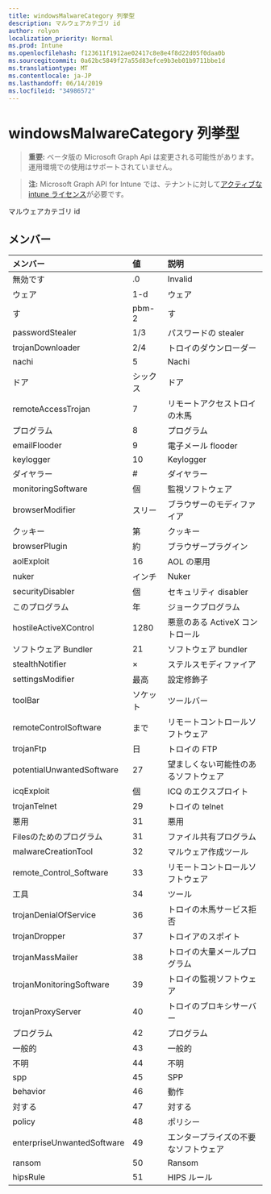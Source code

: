 ```yaml
---
title: windowsMalwareCategory 列挙型
description: マルウェアカテゴリ id
author: rolyon
localization_priority: Normal
ms.prod: Intune
ms.openlocfilehash: f123611f1912ae02417c8e8e4f8d22d05f0daa0b
ms.sourcegitcommit: 0a62bc5849f27a55d83efce9b3eb01b9711bbe1d
ms.translationtype: MT
ms.contentlocale: ja-JP
ms.lasthandoff: 06/14/2019
ms.locfileid: "34986572"
---
```

# <a name="windowsmalwarecategory-enum-type"></a>windowsMalwareCategory 列挙型

> **重要:** ベータ版の Microsoft Graph Api は変更される可能性があります。運用環境での使用はサポートされていません。

> **注:** Microsoft Graph API for Intune では、テナントに対して[アクティブな intune ライセンス](https://go.microsoft.com/fwlink/?linkid=839381)が必要です。

マルウェアカテゴリ id

## <a name="members"></a>メンバー
|メンバー|値|説明|
|:---|:---|:---|
|無効です|.0|Invalid|
|ウェア|1-d|ウェア|
|す|pbm-2|す|
|passwordStealer|1/3|パスワードの stealer|
|trojanDownloader|2/4|トロイのダウンローダー|
|nachi|5|Nachi|
|ドア|シックス|ドア|
|remoteAccessTrojan|7|リモートアクセストロイの木馬|
|プログラム|8 |プログラム|
|emailFlooder|9 |電子メール flooder|
|keylogger|10 |Keylogger|
|ダイヤラー|#|ダイヤラー|
|monitoringSoftware|個|監視ソフトウェア|
|browserModifier|スリー|ブラウザーのモディファイア|
|クッキー|第|クッキー|
|browserPlugin|約|ブラウザープラグイン|
|aolExploit|16|AOL の悪用|
|nuker|インチ|Nuker|
|securityDisabler|個|セキュリティ disabler|
|このプログラム|年|ジョークプログラム|
|hostileActiveXControl|1280|悪意のある ActiveX コントロール|
|ソフトウェア Bundler|21|ソフトウェア bundler|
|stealthNotifier|×|ステルスモディファイア|
|settingsModifier|最高|設定修飾子|
|toolBar|ソケット|ツールバー|
|remoteControlSoftware|まで|リモートコントロールソフトウェア|
|trojanFtp|日|トロイの FTP|
|potentialUnwantedSoftware|27|望ましくない可能性のあるソフトウェア|
|icqExploit|個|ICQ のエクスプロイト|
|trojanTelnet|29|トロイの telnet|
|悪用|31|悪用|
|Filesのためのプログラム|31|ファイル共有プログラム|
|malwareCreationTool|32|マルウェア作成ツール|
|remote_Control_Software|33|リモートコントロールソフトウェア|
|工具|34|ツール|
|trojanDenialOfService|36|トロイの木馬サービス拒否|
|trojanDropper|37|トロイアのスポイト|
|trojanMassMailer|38|トロイの大量メールプログラム|
|trojanMonitoringSoftware|39|トロイの監視ソフトウェア|
|trojanProxyServer|40|トロイのプロキシサーバー|
|プログラム|42|プログラム|
|一般的|43|一般的|
|不明|44|不明|
|spp|45|SPP|
|behavior|46|動作|
|対する|47|対する|
|policy|48|ポリシー|
|enterpriseUnwantedSoftware|49|エンタープライズの不要なソフトウェア|
|ransom|50|Ransom|
|hipsRule|51|HIPS ルール|





